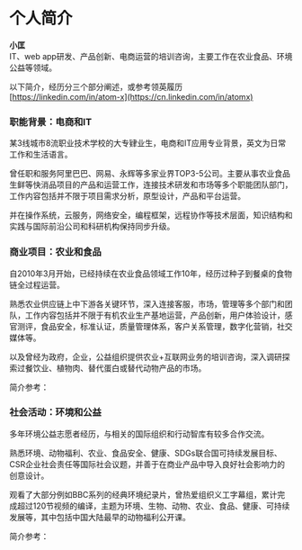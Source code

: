 # 个人简介

**小匡**  
 IT、web app研发、产品创新、电商运营的培训咨询，主要工作在农业食品、环境公益等领域。  
  
  
以下简介，经历分三个部分阐述，或参考领英履历 [https://linkedin.com/in/atom-x](https://cn.linkedin.com/in/atomx)  
  


### **职能背景：电商和IT**

某3线城市8流职业技术学校的大专肄业生，电商和IT应用专业背景，英文为日常工作和生活语言。

曾任职和服务阿里巴巴、网易、永辉等多家业界TOP3-5公司。主要从事农业食品生鲜等快消品项目的产品和运营工作，连接技术研发和市场等多个职能团队部门，工作内容包括并不限于项目需求分析，原型设计，产品和平台运营。

并在操作系统，云服务，网络安全，编程框架，远程协作等技术层面，知识结构和实践与国际前沿公司和科研机构保持同步升级。  
  


### **商业项目：农业和食品**

自2010年3月开始，已经持续在农业食品领域工作10年，经历过种子到餐桌的食物链全过程运营。

熟悉农业供应链上中下游各关键环节，深入连接客服，市场，管理等多个部门和团队，工作内容包括并不限于有机农业生产基地运营，产品创新，用户体验设计，感官测评，食品安全，标准认证，质量管理体系，客户关系管理，数字化营销，社交媒体等。

以及曾经为政府，企业，公益组织提供农业+互联网业务的培训咨询，深入调研探索过餐饮业、植物肉、替代蛋白或替代动物产品的市场。  
  
 简介参考：  




### **社会活动：环境和公益**

多年环境公益志愿者经历，与相关的国际组织和行动智库有较多合作交流。

熟悉环境、动物福利、农业、食品安全、健康、SDGs联合国可持续发展目标、CSR企业社会责任等国际社会议题，并善于在商业产品中导入良好社会影响力的创意设计。

观看了大部分例如BBC系列的经典环境纪录片，曾热爱组织义工字幕组，累计完成超过120节视频的编译，主题为环境、生物、动物、农业、食品、健康、可持续发展等，其中包括中国大陆最早的动物福利公开课。  
  
 简介参考：  
  
  
  
  
  
  
  


